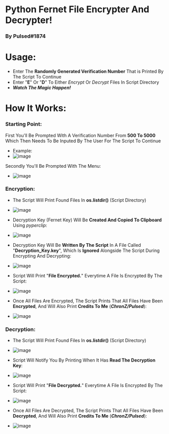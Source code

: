 # Python Fernet File Encrypter And Decrypter!
### By Pulsed#1874
# Usage:
- Enter The **Randomly Generated Verification Number** That is Printed By The Script To Continue
- Enter "**E**" Or "**D**" To Either _Encrypt_ Or _Decrypt_ Files In Script Directory
- ***Watch The Magic Happen!***
# How It Works:
### Starting Point:
First You'll Be Prompted With A Verification Number From **500 To 5000** Which Then Needs To Be Inputed By The User For The Script To Continue
- Example:
- ![image](https://user-images.githubusercontent.com/105559308/175816161-ced9c736-a697-4f6e-80ad-b42beb66972b.png)

Secondly You'll Be Prompted With The Menu:
- ![image](https://user-images.githubusercontent.com/105559308/175816309-dfbbac44-86e3-423f-92ca-3f653619f4fc.png)

### Encryption:
- The Script Will Print Found Files In **os.listdir()** (Script Directory)
- ![image](https://user-images.githubusercontent.com/105559308/175816456-5614583a-8b35-4fa7-b6b0-da0eeb120979.png)

- Decryption Key (Fernet Key) Will Be **Created And Copied To Clipboard** Using *pyperclip*:
- ![image](https://user-images.githubusercontent.com/105559308/175816565-29ed3b2f-1730-46d8-9943-c8cd8b009eb5.png)

- Decryption Key Will Be **Written By The Script** In A File Called "**Decryption_Key.key**", Which Is **Ignored** Alongside The Script During Encrypting And Decrypting:
- ![image](https://user-images.githubusercontent.com/105559308/175816682-468ae8c5-12a6-4a36-9f36-5160bb291dbc.png)

- Script Will Print "**File Encrypted.**" Everytime A File Is Encrypted By The Script:
- ![image](https://user-images.githubusercontent.com/105559308/175816764-cd81e2f7-afff-4590-8b36-bf0c016a2ef9.png)

- Once All Files Are Encrypted, The Script Prints That All Files Have Been **Encrypted**, And Will Also Print **Credits To Me** (***ChronZ/Pulsed***):
- ![image](https://user-images.githubusercontent.com/105559308/175816847-58fb3677-9540-4634-b6ba-c8de69d4f536.png)

### Decryption:
- The Script Will Print Found Files In **os.listdir()** (Script Directory)
- ![image](https://user-images.githubusercontent.com/105559308/175816456-5614583a-8b35-4fa7-b6b0-da0eeb120979.png)

- Script Will Notify You By Printing When It Has **Read The Decryption Key**:
- ![image](https://user-images.githubusercontent.com/105559308/175817128-96d86aea-df8b-4b5e-982d-badd9d535432.png)

- Script Will Print "**File Decrypted.**" Everytime A File Is Encrypted By The Script:
- ![image](https://user-images.githubusercontent.com/105559308/175817165-6e93d7fb-90e1-4f95-a36d-bd6869e553b3.png)

- Once All Files Are Decrypted, The Script Prints That All Files Have Been **Decrypted**, And Will Also Print **Credits To Me** (***ChronZ/Pulsed***):
- ![image](https://user-images.githubusercontent.com/105559308/175817201-9028af12-0f59-4c31-8fdc-84dacea09806.png)
